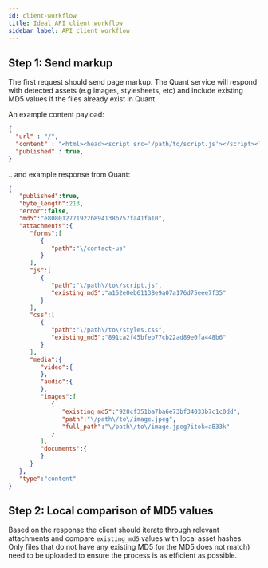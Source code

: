 ```yaml
---
id: client-workflow
title: Ideal API client workflow
sidebar_label: API client workflow
---
```



## Step 1: Send markup

The first request should send page markup. The Quant service will respond with detected assets (e.g images, stylesheets, etc) and include existing MD5 values if the files already exist in Quant.

An example content payload:
```json
{
  "url" : "/",
  "content" : "<html><head><script src='/path/to/script.js'></script><link rel='stylesheet' href='/path/to/styles.css'></head><body><h1>Welcome!</h1><img src='/path/to/image.jpeg?itok=aB33k'><form action='/contact-us'></form></body></html>",
  "published" : true,
}
```

.. and example response from Quant:
```json
{
   "published":true,
   "byte_length":213,
   "error":false,
   "md5":"e808012771922b894138b757fa41fa10",
   "attachments":{
      "forms":[
         {
            "path":"\/contact-us"
         }
      ],
      "js":[
         {
            "path":"\/path\/to\/script.js",
            "existing_md5":"a152e0eb61138e9a07a176d75eee7f35"
         }
      ],
      "css":[
         {
            "path":"\/path\/to\/styles.css",
            "existing_md5":"891ca2f45bfeb77cb22ad89e0fa448b6"
         }
      ],
      "media":{
         "video":{
         },
         "audio":{
         },
         "images":[
            {
               "existing_md5":"928cf351ba7ba6e73bf34033b7c1c0dd",
               "path":"\/path\/to\/image.jpeg",
               "full_path":"\/path\/to\/image.jpeg?itok=aB33k"
            }
         ],
         "documents":{
         }
      }
   },
   "type":"content"
}
```

## Step 2: Local comparison of MD5 values

Based on the response the client should iterate through relevant attachments and compare `existing_md5` values with local asset hashes. Only files that do not have any existing MD5 (or the MD5 does not match) need to be uploaded to ensure the process is as efficient as possible.